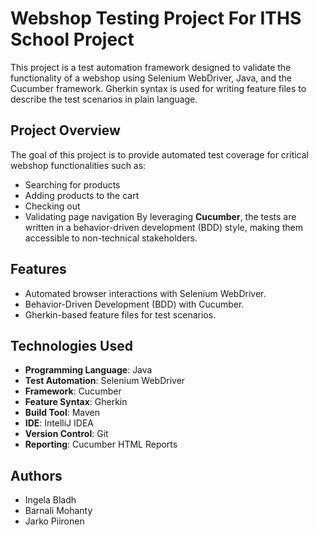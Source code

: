# **Webshop Testing Project For ITHS School Project**
This project is a test automation framework designed to validate the functionality of a webshop using Selenium WebDriver, Java, and the Cucumber framework. Gherkin syntax is used for writing feature files to describe the test scenarios in plain language.
## **Project Overview**
The goal of this project is to provide automated test coverage for critical webshop functionalities such as:
- Searching for products
- Adding products to the cart
- Checking out
- Validating page navigation
By leveraging **Cucumber**, the tests are written in a behavior-driven development (BDD) style, making them accessible to non-technical stakeholders.
## **Features**
- Automated browser interactions with Selenium WebDriver.
- Behavior-Driven Development (BDD) with Cucumber.
- Gherkin-based feature files for test scenarios.
## **Technologies Used**
- **Programming Language**: Java
- **Test Automation**: Selenium WebDriver
- **Framework**: Cucumber
- **Feature Syntax**: Gherkin
- **Build Tool**: Maven
- **IDE**: IntelliJ IDEA 
- **Version Control**: Git
- **Reporting**: Cucumber HTML Reports
## **Authors**
 - Ingela Bladh
 - Barnali Mohanty
 - Jarko Piironen
